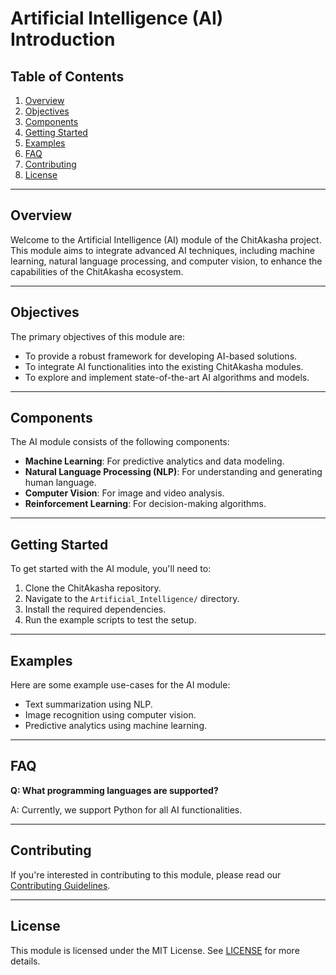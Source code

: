 # Artificial Intelligence (AI) Introduction

## Table of Contents
1. [Overview](#overview)
2. [Objectives](#objectives)
3. [Components](#components)
4. [Getting Started](#getting-started)
5. [Examples](#examples)
6. [FAQ](#faq)
7. [Contributing](#contributing)
8. [License](#license)

---

## Overview

Welcome to the Artificial Intelligence (AI) module of the ChitAkasha project. This module aims to integrate advanced AI techniques, including machine learning, natural language processing, and computer vision, to enhance the capabilities of the ChitAkasha ecosystem.

---

## Objectives

The primary objectives of this module are:

- To provide a robust framework for developing AI-based solutions.
- To integrate AI functionalities into the existing ChitAkasha modules.
- To explore and implement state-of-the-art AI algorithms and models.

---

## Components

The AI module consists of the following components:

- **Machine Learning**: For predictive analytics and data modeling.
- **Natural Language Processing (NLP)**: For understanding and generating human language.
- **Computer Vision**: For image and video analysis.
- **Reinforcement Learning**: For decision-making algorithms.

---

## Getting Started

To get started with the AI module, you'll need to:

1. Clone the ChitAkasha repository.
2. Navigate to the `Artificial_Intelligence/` directory.
3. Install the required dependencies.
4. Run the example scripts to test the setup.

---

## Examples

Here are some example use-cases for the AI module:

- Text summarization using NLP.
- Image recognition using computer vision.
- Predictive analytics using machine learning.

---

## FAQ

**Q: What programming languages are supported?**

A: Currently, we support Python for all AI functionalities.

---

## Contributing

If you're interested in contributing to this module, please read our [Contributing Guidelines](../CONTRIBUTING.md).

---

## License

This module is licensed under the MIT License. See [LICENSE](../LICENSE) for more details.
